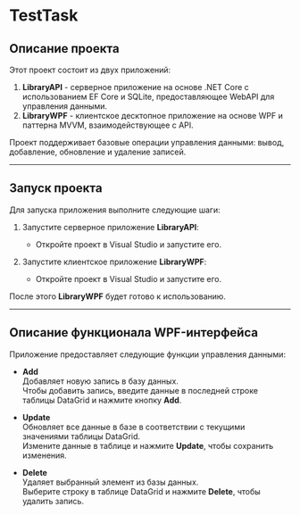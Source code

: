 # TestTask

## Описание проекта

Этот проект состоит из двух приложений: 

1. **LibraryAPI** - серверное приложение на основе .NET Core с использованием EF Core и SQLite, предоставляющее WebAPI для управления данными.
2. **LibraryWPF** - клиентское десктопное приложение на основе WPF и паттерна MVVM, взаимодействующее с API.

Проект поддерживает базовые операции управления данными: вывод, добавление, обновление и удаление записей.

---

## Запуск проекта

Для запуска приложения выполните следующие шаги:

1. Запустите серверное приложение **LibraryAPI**:
   - Откройте проект в Visual Studio и запустите его.

2. Запустите клиентское приложение **LibraryWPF**:
   - Откройте проект в Visual Studio и запустите его.

После этого **LibraryWPF** будет готово к использованию.

---

## Описание функционала WPF-интерфейса

Приложение предоставляет следующие функции управления данными:

- **Add**  
  Добавляет новую запись в базу данных.  
  Чтобы добавить запись, введите данные в последней строке таблицы DataGrid и нажмите кнопку **Add**.

- **Update**  
  Обновляет все данные в базе в соответствии с текущими значениями таблицы DataGrid.  
  Измените данные в таблице и нажмите **Update**, чтобы сохранить изменения.

- **Delete**  
  Удаляет выбранный элемент из базы данных.  
  Выберите строку в таблице DataGrid и нажмите **Delete**, чтобы удалить запись.
